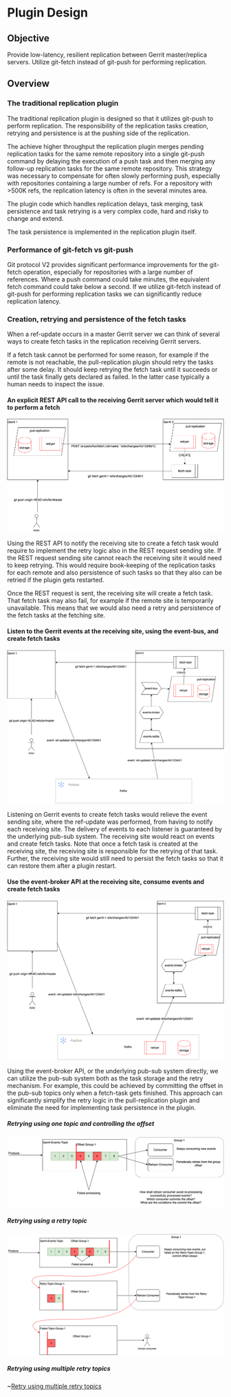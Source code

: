 # Plugin Design

## Objective

Provide low-latency, resilient replication between Gerrit master/replica servers.
Utilize git-fetch instead of git-push for performing replication.

## Overview

### The traditional replication plugin
The traditional replication plugin is designed so that it utilizes git-push to perform replication.
The responsibility of the replication tasks creation, retrying and persistence is at the pushing
side of the replication.

The achieve higher throughput the replication plugin merges pending replication tasks for the same
remote repository into a single git-push command by delaying the execution of a push task and then
merging any follow-up replication tasks for the same remote repository. This strategy was
necessary to compensate for often slowly performing push, especially with repositories containing
a large number of refs. For a repository with >500K refs, the replication latency is often in
the several minutes area.

The plugin code which handles replication delays, task merging, task persistence and task retrying
is a very complex code, hard and risky to change and extend.

The task persistence is implemented in the replication plugin itself.

### Performance of git-fetch vs git-push
Git protocol V2 provides significant performance improvements for the git-fetch operation,
especially for repositories with a large number of references. Where a push command could take
minutes, the equivalent fetch command could take below a second.  If we utilize git-fetch instead of
git-push for performing replication tasks we can significantly reduce replication latency. 

### Creation, retrying and persistence of the fetch tasks
When a ref-update occurs in a master Gerrit server we can think of several ways to create
fetch tasks in the replication receiving Gerrit servers.

If a fetch task cannot be performed for some reason, for example if the remote is not reachable, the
pull-replication plugin should retry the tasks after some delay. It should keep retrying the fetch
task until it succeeds or until the task finally gets declared as failed. In the latter case
typically a human needs to inspect the issue.

#### An explicit REST API call to the receiving Gerrit server which would tell it to perform a fetch

![Using REST API](using-REST.png)

Using the REST API to notify the receiving site to create a fetch task would require to implement
the retry logic also in the REST request sending site. If the REST request sending site cannot reach
the receiving site it would need to keep retrying. This would require book-keeping of the replication
tasks for each remote and also persistence of such tasks so that they also can be retried if the
plugin gets restarted.

Once the REST request is sent, the receiving site will create a fetch task. That fetch task may also
fail, for example if the remote site is temporarily unavailable. This means that we would also need
a retry and persistence of the fetch tasks at the fetching site.


#### Listen to the Gerrit events at the receiving site, using the event-bus, and create fetch tasks
![Using event-bus](using-event-bus.png)

Listening on Gerrit events to create fetch tasks would relieve the event sending site, where the
ref-update was performed, from having to notify each receiving site. The delivery of events to each
listener is guaranteed by the underlying pub-sub system. The receiving site would react on events
and create fetch tasks. Note that once a fetch task is created at the receiving site, the receiving
site is responsible for the retrying of that task. Further, the receiving site would still need to
persist the fetch tasks so that it can restore them after a plugin restart.

#### Use the event-broker API at the receiving site, consume events and create fetch tasks
![Using events broker](using-events-broker.png)

Using the event-broker API, or the underlying pub-sub system directly, we can utilize the pub-sub
system both as the task storage and the retry mechanism. For example, this could be achieved by
committing the offset in the pub-sub topics only when a fetch-task gets finished.
This approach can significantly simplify the retry logic in the pull-replication plugin and
eliminate the need for implementing task persistence in the plugin.

##### Retrying using one topic and controlling the offset
![Retry using commit offset](retry-events-broker-V1.png)

##### Retrying using a retry topic
![Retry using retry topic](retry-events-broker-V2.png)

##### Retrying using multiple retry topics
~[Retry using multiple retry topics](retry-events-broker-V3.png)
